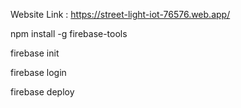 Website Link : https://street-light-iot-76576.web.app/

npm install -g firebase-tools

firebase init

firebase login

firebase deploy

  
